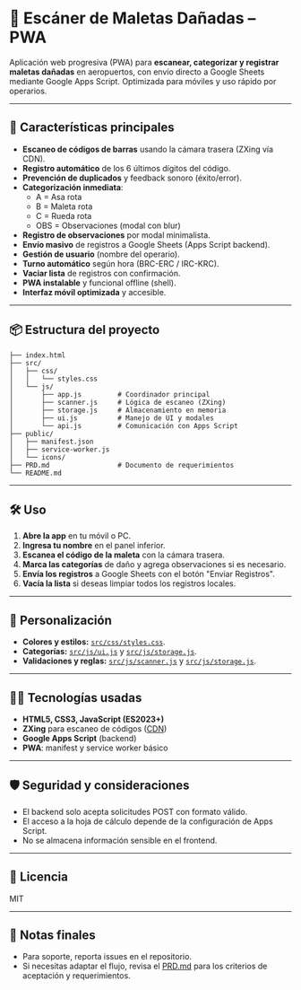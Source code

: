 # 🧳 Escáner de Maletas Dañadas – PWA

Aplicación web progresiva (PWA) para **escanear, categorizar y registrar maletas dañadas** en aeropuertos, con envío directo a Google Sheets mediante Google Apps Script. Optimizada para móviles y uso rápido por operarios.

---

## 🚀 Características principales

- **Escaneo de códigos de barras** usando la cámara trasera (ZXing vía CDN).
- **Registro automático** de los 6 últimos dígitos del código.
- **Prevención de duplicados** y feedback sonoro (éxito/error).
- **Categorización inmediata**:  
  - A = Asa rota  
  - B = Maleta rota  
  - C = Rueda rota  
  - OBS = Observaciones (modal con blur)
- **Registro de observaciones** por modal minimalista.
- **Envío masivo** de registros a Google Sheets (Apps Script backend).
- **Gestión de usuario** (nombre del operario).
- **Turno automático** según hora (BRC-ERC / IRC-KRC).
- **Vaciar lista** de registros con confirmación.
- **PWA instalable** y funcional offline (shell).
- **Interfaz móvil optimizada** y accesible.

---

## 📦 Estructura del proyecto

```
├── index.html
├── src/
│   ├── css/
│   │   └── styles.css
│   └── js/
│       ├── app.js         # Coordinador principal
│       ├── scanner.js     # Lógica de escaneo (ZXing)
│       ├── storage.js     # Almacenamiento en memoria
│       ├── ui.js          # Manejo de UI y modales
│       └── api.js         # Comunicación con Apps Script
├── public/
│   ├── manifest.json
│   ├── service-worker.js
│   └── icons/
├── PRD.md                 # Documento de requerimientos
└── README.md
```

---

## 🛠️ Uso

1. **Abre la app** en tu móvil o PC.
2. **Ingresa tu nombre** en el panel inferior.
3. **Escanea el código de la maleta** con la cámara trasera.
4. **Marca las categorías** de daño y agrega observaciones si es necesario.
5. **Envía los registros** a Google Sheets con el botón "Enviar Registros".
6. **Vacía la lista** si deseas limpiar todos los registros locales.

---

## 📝 Personalización

- **Colores y estilos:** [`src/css/styles.css`](src/css/styles.css).
- **Categorías:** [`src/js/ui.js`](src/js/ui.js) y [`src/js/storage.js`](src/js/storage.js).
- **Validaciones y reglas:** [`src/js/scanner.js`](src/js/scanner.js) y [`src/js/storage.js`](src/js/storage.js).

---

## 🧑‍💻 Tecnologías usadas

- **HTML5, CSS3, JavaScript (ES2023+)**
- **ZXing** para escaneo de códigos ([CDN](https://unpkg.com/@zxing/library@0.21.3))
- **Google Apps Script** (backend)
- **PWA**: manifest y service worker básico

---

## 🛡️ Seguridad y consideraciones

- El backend solo acepta solicitudes POST con formato válido.
- El acceso a la hoja de cálculo depende de la configuración de Apps Script.
- No se almacena información sensible en el frontend.

---

## 📄 Licencia

MIT

---

## 📝 Notas finales

- Para soporte, reporta issues en el repositorio.
- Si necesitas adaptar el flujo, revisa el [PRD.md](PRD.md) para los criterios de aceptación y requerimientos.
